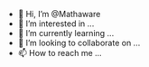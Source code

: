 - 👋 Hi, I’m @Mathaware
- 👀 I’m interested in ...
- 🌱 I’m currently learning ...
- 💞️ I’m looking to collaborate on ...
- 📫 How to reach me ...

<!---
Mathaware/Mathaware is a ✨ special ✨ repository because its `README.md` (this file) appears on your GitHub profile.
You can click the Preview link to take a look at your changes.
--->
